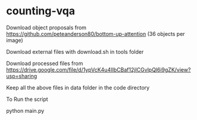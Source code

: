# counting-vqa

Download object proposals from https://github.com/peteanderson80/bottom-up-attention
(36 objects per image)

Download external files with download.sh in tools folder

Download processed files from https://drive.google.com/file/d/1ypVcK4u4IIbCBaf12jICGvlpQl6i9gZK/view?usp=sharing

Keep all the above files in data folder in the code directory


To Run the script

python main.py